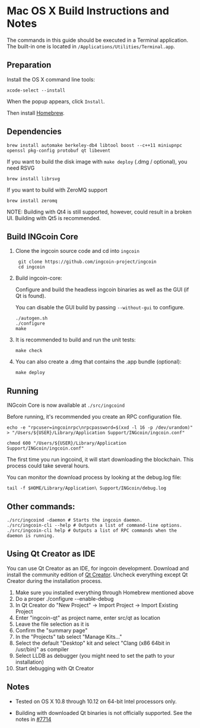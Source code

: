 Mac OS X Build Instructions and Notes
====================================
The commands in this guide should be executed in a Terminal application.
The built-in one is located in `/Applications/Utilities/Terminal.app`.

Preparation
-----------
Install the OS X command line tools:

`xcode-select --install`

When the popup appears, click `Install`.

Then install [Homebrew](https://brew.sh).

Dependencies
----------------------

    brew install automake berkeley-db4 libtool boost --c++11 miniupnpc openssl pkg-config protobuf qt libevent

If you want to build the disk image with `make deploy` (.dmg / optional), you need RSVG

    brew install librsvg

If you want to build with ZeroMQ support
    
    brew install zeromq

NOTE: Building with Qt4 is still supported, however, could result in a broken UI. Building with Qt5 is recommended.

Build INGcoin Core
------------------------

1. Clone the ingcoin source code and cd into `ingcoin`

        git clone https://github.com/ingcoin-project/ingcoin
        cd ingcoin

2.  Build ingcoin-core:

    Configure and build the headless ingcoin binaries as well as the GUI (if Qt is found).

    You can disable the GUI build by passing `--without-gui` to configure.

        ./autogen.sh
        ./configure
        make

3.  It is recommended to build and run the unit tests:

        make check

4.  You can also create a .dmg that contains the .app bundle (optional):

        make deploy

Running
-------

INGcoin Core is now available at `./src/ingcoind`

Before running, it's recommended you create an RPC configuration file.

    echo -e "rpcuser=ingcoinrpc\nrpcpassword=$(xxd -l 16 -p /dev/urandom)" > "/Users/${USER}/Library/Application Support/INGcoin/ingcoin.conf"

    chmod 600 "/Users/${USER}/Library/Application Support/INGcoin/ingcoin.conf"

The first time you run ingcoind, it will start downloading the blockchain. This process could take several hours.

You can monitor the download process by looking at the debug.log file:

    tail -f $HOME/Library/Application\ Support/INGcoin/debug.log

Other commands:
-------

    ./src/ingcoind -daemon # Starts the ingcoin daemon.
    ./src/ingcoin-cli --help # Outputs a list of command-line options.
    ./src/ingcoin-cli help # Outputs a list of RPC commands when the daemon is running.

Using Qt Creator as IDE
------------------------
You can use Qt Creator as an IDE, for ingcoin development.
Download and install the community edition of [Qt Creator](https://www.qt.io/download/).
Uncheck everything except Qt Creator during the installation process.

1. Make sure you installed everything through Homebrew mentioned above
2. Do a proper ./configure --enable-debug
3. In Qt Creator do "New Project" -> Import Project -> Import Existing Project
4. Enter "ingcoin-qt" as project name, enter src/qt as location
5. Leave the file selection as it is
6. Confirm the "summary page"
7. In the "Projects" tab select "Manage Kits..."
8. Select the default "Desktop" kit and select "Clang (x86 64bit in /usr/bin)" as compiler
9. Select LLDB as debugger (you might need to set the path to your installation)
10. Start debugging with Qt Creator

Notes
-----

* Tested on OS X 10.8 through 10.12 on 64-bit Intel processors only.

* Building with downloaded Qt binaries is not officially supported. See the notes in [#7714](https://github.com/bitcoin/bitcoin/issues/7714)
